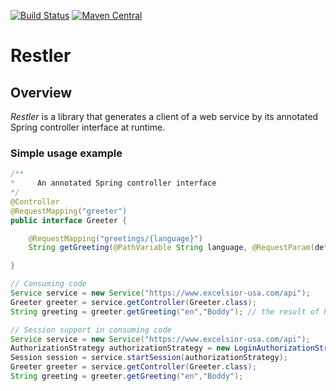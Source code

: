 [![Build Status](https://travis-ci.org/excelsior-oss/restler.svg?branch=master)](https://travis-ci.org/excelsior-oss/restler)
[![Maven Central](https://img.shields.io/maven-central/v/org.restler/restler-core.svg)](https://maven-badges.herokuapp.com/maven-central/org.restler/restler-core)

Restler
=======
 
Overview
--------

*Restler* is a library that generates a client of a web service by its annotated Spring controller interface at runtime. 
 
### Simple usage example

```java
/** 
*     An annotated Spring controller interface
*/
@Controller
@RequestMapping("greeter")
public interface Greeter {

	@RequestMapping("greetings/{language}")	
	String getGreeting(@PathVariable String language, @RequestParam(defaultValue = "Anonimous") String name); 

}

// Consuming code 
Service service = new Service("https://www.excelsior-usa.com/api");
Greeter greeter = service.getController(Greeter.class);
String greeting = greeter.getGreeting("en","Boddy"); // the result of https://www.excelsior-usa.com/api/greeter/greetings/en?name=Boddy call

// Session support in consuming code
Service service = new Service("https://www.excelsior-usa.com/api");
AuthorizationStrategy authorizationStrategy = new LoginAuthorizationStrategy(...);
Session session = service.startSession(authorizationStrategy);
Greeter greeter = service.getController(Greeter.class);
String greeting = greeter.getGreeting("en","Boddy");
```
